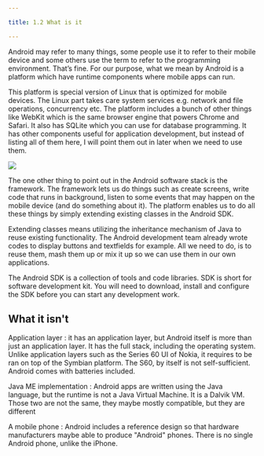 ```yaml
---

title: 1.2 What is it

---
```



Android may refer to many things, some people use it to refer to their mobile device and some others use the term to refer to the programming environment. That’s fine. For our purpose, what we mean by Android is a platform which have runtime components where mobile apps can run.

This platform is special version of Linux that is optimized for mobile devices. The Linux part takes care system services e.g. network and file operations, concurrency etc. The platform includes a bunch of other things like WebKit which is the same browser engine that powers Chrome and Safari. It also has SQLite which you can use for database programming. It has other components useful for application development, but instead of listing all of them here, I will point them out in later when we need to use them.

![](images/android-runtime.png)


The one other thing to point out in the Android software stack is the framework. The framework lets us do things such as create screens, write code that runs in background, listen to some events that may happen on the mobile device (and do something about it). The platform enables us to do all these things by simply extending existing classes in the Android SDK.

Extending classes means utilizing the inheritance mechanism of Java to reuse existing functionality. The Android development team already wrote codes to display buttons and textfields for example. All we need to do, is to reuse them, mash them up or mix it up so we can use them in our own applications.

The Android SDK is a collection of tools and code libraries. SDK is short for software development kit. You will need to download, install and configure the SDK before you can start any development work.

## What it isn't

Application layer
: it has an application layer, but Android itself is more than just an application layer. It has the full stack, including the operating system. Unlike application layers such as the Series 60 UI of Nokia, it requires to be ran on top of the Symbian platform. The S60, by itself is not self-sufficient. Android comes with batteries included.

Java ME implementation
: Android apps are written using the Java language, but the runtime is not a Java Virtual Machine. It is a Dalvik VM. Those two are not the same, they maybe mostly compatible, but they are different

A mobile phone
: Android includes a reference design so that hardware manufacturers maybe able to produce "Android" phones. There is no single Android phone, unlike the iPhone.


